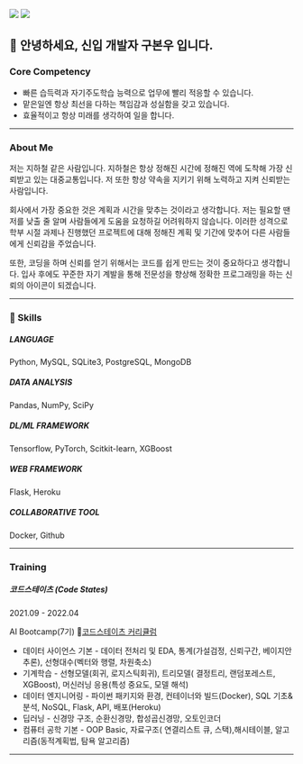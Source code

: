 <a href="https://www.notion.so/Data-Scientist-02384ef21687435fb1245f1d1c02861d" target="_blank"><img src="https://img.shields.io/badge/PORTFOLIO-색코드?style=flat-square&logo=이미지 이름&logoColor=white"/></a>
<a href="https://www.notion.so/Data-Scientist-5770e9ed206c4eb38c24666186952db0" target="_blank"><img src="https://img.shields.io/badge/RESUME-0101DF?style=flat-square&logo=이미지 이름&logoColor=white"/></a>

## 👋 안녕하세요, 신입 개발자 구본우 입니다.

### Core Competency

- 빠른 습득력과 자기주도학습 능력으로 업무에 빨리 적응할 수 있습니다.
- 맡은일엔 항상 최선을 다하는 책임감과 성실함을 갖고 있습니다.
- 효율적이고 항상 미래를 생각하여 일을 합니다.

---

### **About Me**

저는 지하철 같은 사람입니다. 지하철은 항상 정해진 시간에 정해진 역에 도착해 가장 신뢰받고 있는 대중교통입니다. 저 또한 항상 약속을 지키기 위해 노력하고 지켜 신뢰받는 사람입니다.

회사에서 가장 중요한 것은 계획과 시간을 맞추는 것이라고 생각합니다. 저는 필요할 땐 저를 낮출 줄 알며 사람들에게 도움을 요청하길 어려워하지 않습니다. 이러한 성격으로 학부 시절 과제나 진행했던 프로젝트에 대해 정해진 계획 및 기간에 맞추어 다른 사람들에게 신뢰감을 주었습니다.

또한, 코딩을 하며 신뢰를 얻기 위해서는 코드를 쉽게 만드는 것이 중요하다고 생각합니다. 입사 후에도 꾸준한 자기 계발을 통해 전문성을 향상해 정확한 프로그래밍을 하는 신뢰의 아이콘이 되겠습니다.

---

### 🌱 Skills

##### LANGUAGE

Python, MySQL, SQLite3, PostgreSQL, MongoDB

##### DATA ANALYSIS

Pandas, NumPy, SciPy

##### DL/ML FRAMEWORK

Tensorflow, PyTorch, Scitkit-learn, XGBoost

##### WEB FRAMEWORK

Flask, Heroku

##### COLLABORATIVE TOOL

Docker, Github

---

### Training

##### 코드스테이츠 (Code States)

2021.09 - 2022.04

AI Bootcamp(7기) 🔗[코드스테이츠 커리큘럼](https://www.notion.so/9492cb213ed240eeb7e52376f3058a48)

- 데이터 사이언스 기본 - 데이터 전처리 및 EDA, 통계(가설검정, 신뢰구간, 베이지안 추론), 선형대수(벡터와 행렬, 차원축소)
- 기계학습 - 선형모델(회귀, 로지스틱회귀), 트리모델( 결정트리, 랜덤포레스트, XGBoost), 머신러닝 응용(특성 중요도, 모델 해석)
- 데이터 엔지니어링 -  파이썬 패키지와 환경, 컨테이너와 빌드(Docker), SQL 기초&분석, NoSQL, Flask, API, 배포(Heroku)
- 딥러닝 - 신경망 구조, 순환신경망, 합성곱신경망, 오토인코더
- 컴퓨터 공학 기본 - OOP Basic, 자료구조( 연결리스트 큐, 스택),해시테이블, 알고리즘(동적계획법, 탐욕 알고리즘)

---
<!---
bon-u/bon-u is a ✨ special ✨ repository because its `README.md` (this file) appears on your GitHub profile.
You can click the Preview link to take a look at your changes.
--->
